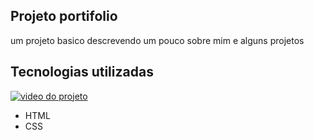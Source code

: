 ## Projeto portifolio
um projeto basico descrevendo um pouco sobre mim e alguns projetos

## Tecnologias utilizadas

[<img src="./images/portifolio.mp4" alt= "video do projeto">]("https://github.com/RikeGIT/portifolio-html-css")

- HTML
- CSS
  

